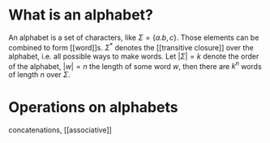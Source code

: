 
# What is an alphabet?

An alphabet is a set of characters, like $\Sigma=\{a. b, c\}$. Those elements can be combined to form [[word]]s. $\Sigma^*$ denotes the [[transitive closure]] over the alphabet, i.e. all possible ways to make words. Let $|\Sigma| =k$ denote the order of the alphabet, $|w|=n$ the length of some word $w$, then there are $k^n$ words of length $n$ over $\Sigma$.

# Operations on alphabets

concatenations, [[associative]] 